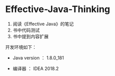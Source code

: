 # Effective-Java-Thinking
1. 阅读《Effective Java》的笔记 
2. 书中代码测试
3. 书中提到内容扩展
  
开发环境如下：  
  
* Java version ： 1.8.0_181  
  
* 编译器 ： IDEA 2018.2
